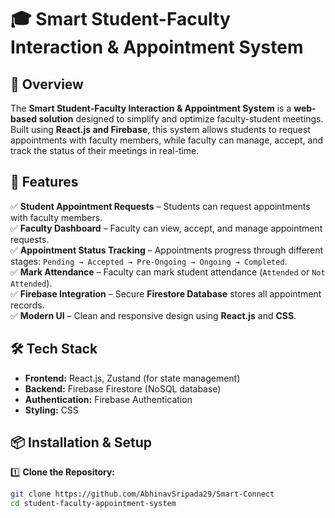 # 🎓 Smart Student-Faculty Interaction & Appointment System

## 📌 Overview  
The **Smart Student-Faculty Interaction & Appointment System** is a **web-based solution** designed to simplify and optimize faculty-student meetings. Built using **React.js and Firebase**, this system allows students to request appointments with faculty members, while faculty can manage, accept, and track the status of their meetings in real-time.

## 🚀 Features  
✅ **Student Appointment Requests** – Students can request appointments with faculty members.  
✅ **Faculty Dashboard** – Faculty can view, accept, and manage appointment requests.  
✅ **Appointment Status Tracking** – Appointments progress through different stages: `Pending → Accepted → Pre-Ongoing → Ongoing → Completed`.  
✅ **Mark Attendance** – Faculty can mark student attendance (`Attended` or `Not Attended`).  
✅ **Firebase Integration** – Secure **Firestore Database** stores all appointment records.  
✅ **Modern UI** – Clean and responsive design using **React.js** and **CSS**.  

## 🛠️ Tech Stack  
- **Frontend:** React.js, Zustand (for state management)  
- **Backend:** Firebase Firestore (NoSQL database)  
- **Authentication:** Firebase Authentication  
- **Styling:** CSS  


## 📦 Installation & Setup  
1️⃣ **Clone the Repository:**  
```bash
git clone https://github.com/AbhinavSripada29/Smart-Connect
cd student-faculty-appointment-system
